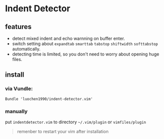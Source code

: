 Indent Detector
===============

features
--------

- detect mixed indent and echo warnning on buffer enter.
- switch setting about `expandtab` `smarttab` `tabstop` `shiftwidth` `softtabstop` automatically.
- detecting time is limited, so you don't need to worry about opening huge files.

install
-------

### via Vundle:

```vim
Bundle 'luochen1990/indent-detector.vim'
```

### manually

put `indentdetector.vim` to directory `~/.vim/plugin` or `vimfiles/plugin`

>	remenber to restart your vim after installation

